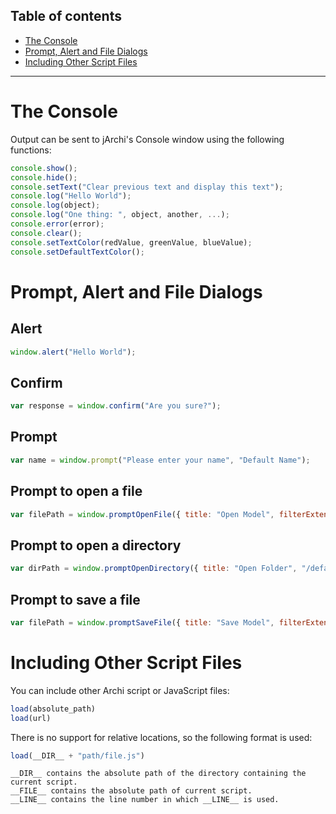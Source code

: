 ## Table of contents
* [The Console](#the-console)
* [Prompt, Alert and File Dialogs](#prompt-alert-and-file-dialogs)
* [Including Other Script Files](#including-other-script-files)

---
# The Console
Output can be sent to jArchi's Console window using the following functions:

```js
console.show();
console.hide();
console.setText("Clear previous text and display this text");
console.log("Hello World");
console.log(object);
console.log("One thing: ", object, another, ...);
console.error(error);
console.clear();
console.setTextColor(redValue, greenValue, blueValue);
console.setDefaultTextColor();
```

# Prompt, Alert and File Dialogs

## Alert
```js
window.alert("Hello World");
```

## Confirm
```js
var response = window.confirm("Are you sure?");
```

## Prompt
```js
var name = window.prompt("Please enter your name", "Default Name");
```

## Prompt to open a file
```js
var filePath = window.promptOpenFile({ title: "Open Model", filterExtensions: [ "*.archimate" ], "default.archimate" });
```

## Prompt to open a directory
```js
var dirPath = window.promptOpenDirectory({ title: "Open Folder", "/defaultPath" });
```

## Prompt to save a file
```js
var filePath = window.promptSaveFile({ title: "Save Model", filterExtensions: [ "*.archimate" ], "default.archimate" });
```


# Including Other Script Files

You can include other Archi script or JavaScript files:

```js
load(absolute_path)
load(url)
```

There is no support for relative locations, so the following format is used:

```js
load(__DIR__ + "path/file.js")
```
```
__DIR__ contains the absolute path of the directory containing the current script.
__FILE__ contains the absolute path of current script.
__LINE__ contains the line number in which __LINE__ is used.
```